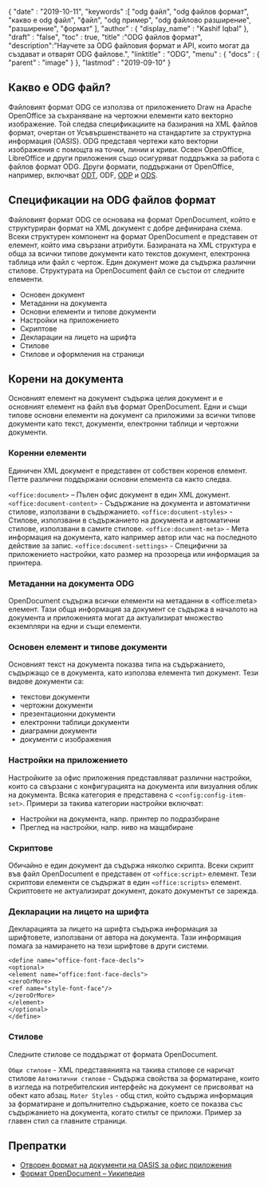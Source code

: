 {
  "date" : "2019-10-11",
  "keywords" :[ "odg файл", "odg файлов формат", "какво е odg файл", "файл", "odg пример", "odg файлово разширение", "разширение", "формат" ],
  "author" : {
    "display_name" : "Kashif Iqbal"
},
  "draft" : "false",
  "toc" : true,
  "title" :"ODG файлов формат",
  "description":"Научете за ODG файловия формат и API, които могат да създават и отварят ODG файлове.",
  "linktitle" : "ODG",
  "menu" : {
    "docs" : {
      "parent" : "image"
}
},
  "lastmod" : "2019-09-10"
}

## Какво е ODG файл?

Файловият формат ODG се използва от приложението Draw на Apache OpenOffice за съхраняване на чертожни елементи като векторно изображение. Той следва спецификациите на базирания на XML файлов формат, очертан от Усъвършенстването на стандартите за структурна информация (OASIS). ODG представя чертежи като векторни изображения с помощта на точки, линии и криви. Освен OpenOffice, LibreOffice и други приложения също осигуряват поддръжка за работа с файлов формат ODG. Други формати, поддържани от OpenOffice, например, включват [ODT](/bg/word-processing/odt/), ODF, [ODP](/bg/presentation/odp/) и [ODS](/bg/spreadsheet/ods/).


## Спецификации на ODG файлов формат

Файловият формат ODG се основава на формат OpenDocument, който е структуриран формат на XML документ с добре дефинирана схема.
Всеки структурен компонент на формат OpenDocument е представен от елемент, който има свързани атрибути. Базираната на XML структура е обща за всички типове документи като текстов документ, електронна таблица или файл с чертож. Един документ може да съдържа различни стилове. Структурата на OpenDocument файл се състои от следните елементи.
* Основен документ
* Метаданни на документа
* Основни елементи и типове документи
* Настройки на приложението
* Скриптове
* Декларации на лицето на шрифта
* Стилове
* Стилове и оформления на страници

## Корени на документа ##

Основният елемент на документ съдържа целия документ и е основният елемент на файл във формат OpenDocument. Едни и същи типове основни елементи на документ са приложими за всички типове документи като текст, документи, електронни таблици и чертожни документи.

### Коренни елементи ###
Единичен XML документ е представен от собствен коренов елемент. Петте различни поддържани основни елемента са както следва.

`<office:document>` – Пълен офис документ в един XML документ.
`<office:document-content>` - Съдържание на документа и автоматични стилове, използвани в съдържанието.
`<office:document-styles>` - Стилове, използвани в съдържанието на документа и автоматични стилове, използвани в самите стилове.
`<office:document-meta>` - Мета информация на документа, като например автор или час на последното действие за запис.
`<office:document-settings>` - Специфични за приложението настройки, като размер на прозореца или информация за принтера.

### Метаданни на документа ODG ###
OpenDocument съдържа всички елементи на метаданни в \<office:meta> елемент. Тази обща информация за документ се съдържа в началото на документа и приложенията могат да актуализират множество екземпляри на едни и същи елементи.

### Основен елемент и типове документи ###
Основният текст на документа показва типа на съдържанието, съдържащо се в документа, като използва елемента тип документ. Тези видове документи са:
* текстови документи
* чертожни документи
* презентационни документи
* електронни таблици документи
* диаграмни документи
* документи с изображения

### Настройки на приложението ###
Настройките за офис приложения представляват различни настройки, които са свързани с конфигурацията на документа или визуалния облик на документа. Всяка категория е представена с `<config:config-item-set>`. Примери за такива категории настройки включват:
* Настройки на документа, напр. принтер по подразбиране
* Преглед на настройки, напр. ниво на мащабиране

### Скриптове ###
Обичайно е един документ да съдържа няколко скрипта. Всеки скрипт във файл OpenDocument е представен от `<office:script>` елемент. Тези скриптови елементи се съдържат в един `<office:scripts>` елемент. Скриптовете не актуализират документ, докато документът се зарежда.
### Декларации на лицето на шрифта ###

Декларацията за лицето на шрифта съдържа информация за шрифтовете, използвани от автора на документа. Тази информация помага за намирането на тези шрифтове в други системи.
```
<define name="office-font-face-decls">
<optional>
<element name="office:font-face-decls">
<zeroOrMore>
<ref name="style-font-face"/>
</zeroOrMore>
</element>
</optional>
</define>
```
### Стилове ###
Следните стилове се поддържат от формата OpenDocument.

`Общи стилове` - XML представянията на такива стилове се наричат стилове
`Автоматични стилове` - Съдържа свойства за форматиране, които в изгледа на потребителския интерфейс на документ се присвояват на обект като абзац.
`Mater Styles` - общ стил, който съдържа информация за форматиране и допълнително съдържание, което се показва със съдържанието на документа, когато стилът се приложи. Пример за главен стил са главните страници.

## Препратки ##
* [Отворен формат на документи на OASIS за офис приложения](https://www.oasis-open.org/committees/tc_home.php?wg_abbrev=office)
* [Формат OpenDocument – Уикипедия](https://en.wikipedia.org/wiki/OpenDocument)

